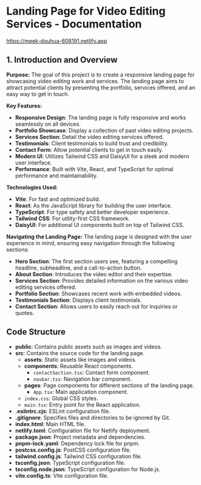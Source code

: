 # Landing Page for Video Editing Services - Documentation

https://meek-douhua-608191.netlify.app

## 1. Introduction and Overview

**Purpose:**
The goal of this project is to create a responsive landing page for showcasing video editing work and services. The landing page aims to attract potential clients by presenting the portfolio, services offered, and an easy way to get in touch.

**Key Features:**

- **Responsive Design**: The landing page is fully responsive and works seamlessly on all devices.
- **Portfolio Showcase**: Display a collection of past video editing projects.
- **Services Section**: Detail the video editing services offered.
- **Testimonials**: Client testimonials to build trust and credibility.
- **Contact Form**: Allow potential clients to get in touch easily.
- **Modern UI**: Utilizes Tailwind CSS and DaisyUI for a sleek and modern user interface.
- **Performance**: Built with Vite, React, and TypeScript for optimal performance and maintainability.

**Technologies Used:**

- **Vite**: For fast and optimized build.
- **React**: As the JavaScript library for building the user interface.
- **TypeScript**: For type safety and better developer experience.
- **Tailwind CSS**: For utility-first CSS framework.
- **DaisyUI**: For additional UI components built on top of Tailwind CSS.

**Navigating the Landing Page:**
The landing page is designed with the user experience in mind, ensuring easy navigation through the following sections:

- **Hero Section**: The first section users see, featuring a compelling headline, subheadline, and a call-to-action button.
- **About Section**: Introduces the video editor and their expertise.
- **Services Section**: Provides detailed information on the various video editing services offered.
- **Portfolio Section**: Showcases recent work with embedded videos.
- **Testimonials Section**: Displays client testimonials.
- **Contact Section**: Allows users to easily reach out for inquiries or quotes.

## Code Structure

- **public**: Contains public assets such as images and videos.
- **src**: Contains the source code for the landing page.
  - **assets**: Static assets like images and videos.
  - **components**: Reusable React components.
    - `contactSection.tsx`: Contact form component.
    - `navbar.tsx`: Navigation bar component.
  - **pages**: Page components for different sections of the landing page.
    - `App.tsx`: Main application component.
  - `index.css`: Global CSS styles.
  - `main.tsx`: Entry point for the React application.
- **.eslintrc.cjs**: ESLint configuration file.
- **.gitignore**: Specifies files and directories to be ignored by Git.
- **index.html**: Main HTML file.
- **netlify.toml**: Configuration file for Netlify deployment.
- **package.json**: Project metadata and dependencies.
- **pnpm-lock.yaml**: Dependency lock file for pnpm.
- **postcss.config.js**: PostCSS configuration file.
- **tailwind.config.js**: Tailwind CSS configuration file.
- **tsconfig.json**: TypeScript configuration file.
- **tsconfig.node.json**: TypeScript configuration for Node.js.
- **vite.config.ts**: Vite configuration file.

